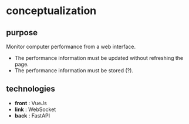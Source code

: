 # conceptualization

## purpose

Monitor computer performance from a web interface.

* The performance information must be updated without refreshing the page.
* The performance information must be stored (?).

## technologies

* **front** : VueJs
* **link** : WebSocket
* **back** : FastAPI
